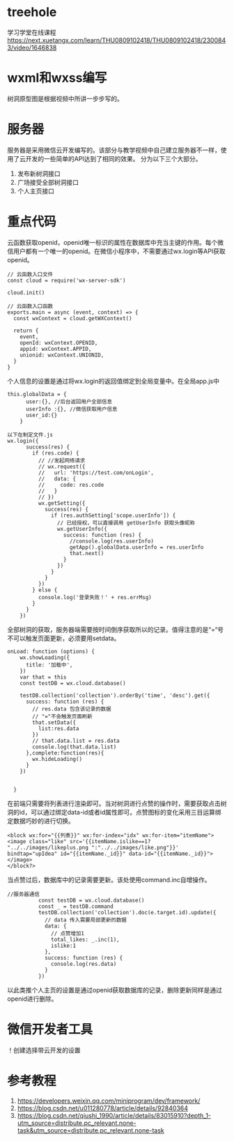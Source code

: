 # treehole

学习学堂在线课程  
https://next.xuetangx.com/learn/THU0809102418/THU0809102418/2300843/video/1646838

# wxml和wxss编写
树洞原型图是根据视频中所讲一步步写的。
# 服务器
服务器是采用微信云开发编写的。该部分与教学视频中自己建立服务器不一样，使用了云开发的一些简单的API达到了相同的效果。
分为以下三个大部分。

1. 发布新树洞接口
2. 广场接受全部树洞接口
3. 个人主页接口

# 重点代码

云函数获取openid，openid唯一标识的属性在数据库中充当主键的作用。每个微信用户都有一个唯一的openid。在微信小程序中，不需要通过wx.login等API获取openid。
```
// 云函数入口文件
const cloud = require('wx-server-sdk')

cloud.init()

// 云函数入口函数
exports.main = async (event, context) => {
  const wxContext = cloud.getWXContext()

  return {
    event,
    openId: wxContext.OPENID,
    appid: wxContext.APPID,
    unionid: wxContext.UNIONID,
  }
}
```
个人信息的设置是通过将wx.login的返回值绑定到全局变量中。在全局app.js中
```
this.globalData = {
      user:{}, //后台返回用户全部信息
      userInfo :{}, //微信获取用户信息
      user_id:{}
    }

以下在制定文件.js
wx.login({
      success(res) {
        if (res.code) {
          // //发起网络请求
          // wx.request({
          //   url: 'https://test.com/onLogin',
          //   data: {
          //     code: res.code
          //   }
          // })
          wx.getSetting({
            success(res) {
              if (res.authSetting['scope.userInfo']) {
                // 已经授权，可以直接调用 getUserInfo 获取头像昵称
                wx.getUserInfo({
                  success: function (res) {
                    //console.log(res.userInfo)
                    getApp().globalData.userInfo = res.userInfo
                    that.next()
                  }
                })
              }
            }
          })
        } else {
          console.log('登录失败！' + res.errMsg)
        }
      }
    })
```

全部树洞的获取，服务器端需要按时间倒序获取所以的记录。值得注意的是“=“号不可以触发页面更新，必须要用setdata。

```
onLoad: function (options) {
    wx.showLoading({
      title: '加载中',
    })
    var that = this
    const testDB = wx.cloud.database()
  
    testDB.collection('collection').orderBy('time', 'desc').get({
      success: function (res) {
        // res.data 包含该记录的数据
        // "="不会触发页面刷新
        that.setData({
          list:res.data
        })
        // that.data.list = res.data
        console.log(that.data.list)
      },complete:function(res){
        wx.hideLoading()
      }
    })
    

  }
```
在前端只需要将列表进行渲染即可。当对树洞进行点赞的操作时，需要获取点击树洞的id，可以通过绑定data-id或者id属性即可。点赞图标的变化采用三目运算绑定数据巧妙的进行切换。
```
<block wx:for="{{列表}}" wx:for-index="idx" wx:for-item="itemName">
<image class="like" src='{{itemName.islike==1? "../../images/likeplus.png ":"../../images/like.png"}}' bindtap="upIdea" id="{{itemName._id}}" data-id="{{itemName._id}}"></image>
</block?>
```
当点赞过后，数据库中的记录需要更新。该处使用command.inc自增操作。
```
//服务器通信
          const testDB = wx.cloud.database()
          const _ = testDB.command
          testDB.collection('collection').doc(e.target.id).update({
            // data 传入需要局部更新的数据
            data: {
              // 点赞增加1
              total_likes: _.inc(1),
              islike:1
            },
            success: function (res) {
              console.log(res.data)
            }
          })
```
以此类推个人主页的设置是通过openid获取数据库的记录，删除更新同样是通过openid进行删除。

# 微信开发者工具
！创建选择带云开发的设置



# 参考教程
1. https://developers.weixin.qq.com/miniprogram/dev/framework/
2. https://blog.csdn.net/u011280778/article/details/92840364
3. https://blog.csdn.net/qiushi_1990/article/details/83015910?depth_1-utm_source=distribute.pc_relevant.none-task&utm_source=distribute.pc_relevant.none-task

